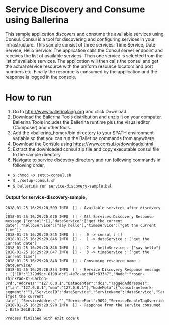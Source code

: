 # Service Discovery and Consume using Ballerina 

This sample application discovers and consume the available services using Consul. Consul is a tool for discovering and 
configuring services in your infrastructure. This sample consist of three services: Time Service, Date Service, Hello
 Service. The application calls the Consul server endpoint and receives the list of available services. Then one 
 service is selected from the list of available services. The application will then calls the consul and get the actual 
 service resource with the uniform resource locators and port numbers etc. Finally the resource is consumed by the 
 application and the response is logged in the console.
 
 
# How to run
1) Go to http://www.ballerinalang.org and click Download.
2) Download the Ballerina Tools distribution and unzip it on your computer. Ballerina Tools includes the Ballerina runtime plus
the visual editor (Composer) and other tools.
3) Add the <ballerina_home>/bin directory to your $PATH environment variable so that you can run the Ballerina commands from anywhere.
4) Download the Consule using https://www.consul.io/downloads.html
5) Extract the downloaded consul zip file and copy executable consul file to the sample directory
5) Navigate to service discovery directory and run following commands in following 
order, 

 * `$ chmod +x setup-consul.sh`
 * `$ ./setup-consul.sh`
 * `$ ballerina run service-discovery-sample.bal`
#### Output for service-discovery-sample,


    2018-01-25 16:29:20,509 INFO  [] - Available services after discovery ...
    2018-01-25 16:29:20,670 INFO  [] - All Services Discovery Response message {"consul":[],"dateService":["get the current date"],"helloService":["say hello"],"timeService":["get the current time"]} 
    2018-01-25 16:29:20,845 INFO  [] -  0 -> consul : [] 
    2018-01-25 16:29:20,846 INFO  [] -  1 -> dateService : ["get the current date"] 
    2018-01-25 16:29:20,846 INFO  [] -  2 -> helloService : ["say hello"] 
    2018-01-25 16:29:20,847 INFO  [] -  3 -> timeService : ["get the current time"] 
    2018-01-25 16:29:20,848 INFO  [] - Consuming resource name : dateService/ 
    2018-01-25 16:29:20,854 INFO  [] - Service Discovery Response message : [{"ID":"1329d9cc-6190-dcf1-4e7c-acc0d7c833a7","Node":"rosen-ThinkPad-X1-Carbon-3rd","Address":"127.0.0.1","Datacenter":"dc1","TaggedAddresses":{"lan":"127.0.0.1","wan":"127.0.0.1"},"NodeMeta":{"consul-network-segment":""},"ServiceID":"dateService","ServiceName":"dateService","ServiceTags":["get the current date"],"ServiceAddress":"","ServicePort":9092,"ServiceEnableTagOverride":false,"CreateIndex":8,"ModifyIndex":8}] 
    2018-01-25 16:29:20,978 INFO  [] - Response from the service consumed : Date:2018:1:25 
    
    Process finished with exit code 0
